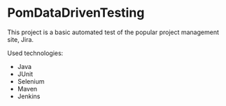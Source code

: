 # PomDataDrivenTesting

This project is a basic automated test of the popular project management site, Jira.

Used technologies:
- Java
- JUnit
- Selenium
- Maven
- Jenkins
